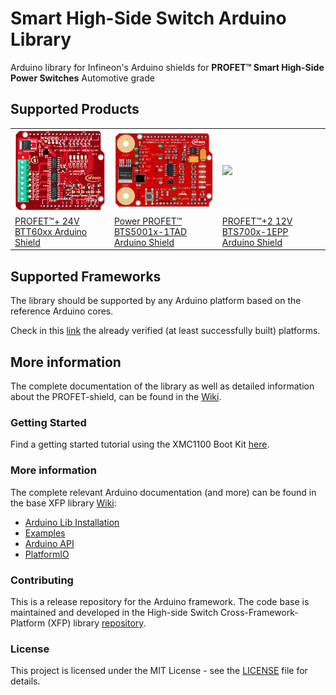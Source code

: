 # Smart High-Side Switch Arduino Library

Arduino library for Infineon's Arduino shields for **PROFET™ Smart High-Side Power Switches** Automotive grade

## Supported Products

<table>
    <tr>
        <td><img src="https://github.com/Infineon/high-side-switch/blob/master/docs/img/BTT6020-1EKA.jpg" width="300"></td>
        <td><img src="https://github.com/Infineon/high-side-switch/blob/master/docs/img/BTS50015-1TAD.jpg" width="300"></td>
        <td><img src="https://github.com/Infineon/high-side-switch/blob/master/docs/img/Profet%2B2.png" width="300"></td>
    </tr>
    <tr>
        <td style="test-align : center"><a href="https://high-side-switch.readthedocs.io/en/latest/hw-platforms.html#profettrade-24v-family">PROFET™+ 24V BTT60xx Arduino Shield</a></td>
        <td style="test-align : center"><a href="https://high-side-switch.readthedocs.io/en/latest/hw-platforms.html#power-profettrade-family">Power PROFET™ BTS5001x-1TAD Arduino Shield</a></td>
        <td style="test-align : center"><a href="https://high-side-switch.readthedocs.io/en/latest/hw-platforms.html#profettrade-2-12v-family">PROFET™+2 12V BTS700x-1EPP Arduino Shield</a></td>
    </tr>
</table>

## Supported Frameworks

The library should be supported by any Arduino platform based on the reference Arduino cores. 

Check in this [link](https://high-side-switch.readthedocs.io/en/latest/sw-frmwk/arduino/arduino-compatible-kits.html) the already verified (at least successfully built) platforms.

## More information

The complete documentation of the library as well as detailed information about the PROFET-shield, can be found in the [Wiki](https://high-side-switch.readthedocs.io/en/latest/index.html).


### Getting Started

Find a getting started tutorial using the XMC1100 Boot Kit [here](https://high-side-switch.readthedocs.io/en/latest/sw-frmwk/arduino/arduino-getting-started.html).

### More information

The complete relevant Arduino documentation (and more) can be found in the base XFP library [Wiki](https://high-side-switch.readthedocs.io/en/latest/index.html):

* <a href="https://high-side-switch.readthedocs.io/en/latest/sw-frmwk/arduino/arduino-lib-installation.html"> Arduino Lib Installation</a><br> 
* <a href="https://high-side-switch.readthedocs.io/en/latest/sw-frmwk/arduino/arduino-examples.html"> Examples</a><br>
* <a href="https://high-side-switch.readthedocs.io/en/latest/sw-frmwk/arduino/arduino-api.html">Arduino API</a><br>
* <a href="https://high-side-switch.readthedocs.io/en/latest/sw-frmwk/arduino/arduino-platformio.html">PlatformIO</a><br>

### Contributing

This is a release repository for the Arduino framework. The code base is maintained and developed in the High-side Switch Cross-Framework-Platform (XFP) library [repository](https://github.com/infineon/high-side-switch). 
  
### License

This project is licensed under the MIT License - see the [LICENSE](LICENSE) file for details.